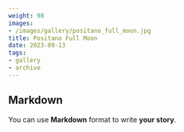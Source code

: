```yaml
---
weight: 98
images:
- /images/gallery/positano_full_moon.jpg
title: Positano Full Moon
date: 2023-09-13
tags:
- gallery
- archive
---
```


## Markdown

You can use **Markdown** format to write **your story**.
